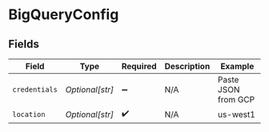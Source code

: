 # BigQueryConfig


## Fields

| Field               | Type                | Required            | Description         | Example             |
| ------------------- | ------------------- | ------------------- | ------------------- | ------------------- |
| `credentials`       | *Optional[str]*     | :heavy_minus_sign:  | N/A                 | Paste JSON from GCP |
| `location`          | *Optional[str]*     | :heavy_check_mark:  | N/A                 | us-west1            |